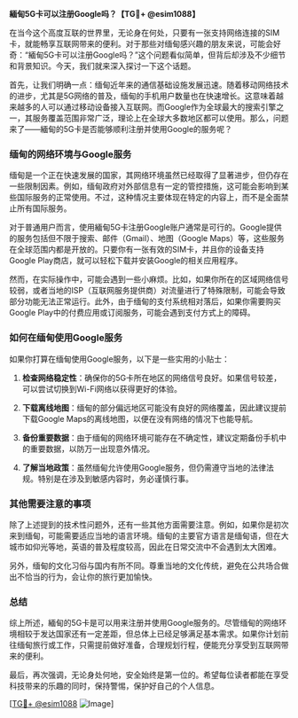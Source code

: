 **緬甸5G卡可以注册Google吗？【TG💪+ @esim1088】**

在当今这个高度互联的世界里，无论身在何处，只要有一张支持网络连接的SIM卡，就能畅享互联网带来的便利。对于那些对缅甸感兴趣的朋友来说，可能会好奇：“緬甸5G卡可以注册Google吗？”这个问题看似简单，但背后却涉及不少细节和背景知识。今天，我们就来深入探讨一下这个话题。

首先，让我们明确一点：缅甸近年来的通信基础设施发展迅速。随着移动网络技术的进步，尤其是5G网络的普及，缅甸的手机用户数量也在快速增长。这意味着越来越多的人可以通过移动设备接入互联网。而Google作为全球最大的搜索引擎之一，其服务覆盖范围非常广泛，理论上在全球大多数地区都可以使用。那么，问题来了——緬甸的5G卡是否能够顺利注册并使用Google的服务呢？

### 缅甸的网络环境与Google服务

缅甸是一个正在快速发展的国家，其网络环境虽然已经取得了显著进步，但仍存在一些限制因素。例如，缅甸政府对外部信息有一定的管控措施，这可能会影响到某些国际服务的正常使用。不过，这种情况主要体现在特定的内容上，而不是全面禁止所有国际服务。

对于普通用户而言，使用緬甸5G卡注册Google账户通常是可行的。Google提供的服务包括但不限于搜索、邮件（Gmail）、地图（Google Maps）等，这些服务在全球范围内都是开放的。只要你有一张有效的SIM卡，并且你的设备支持Google Play商店，就可以轻松下载并安装Google的相关应用程序。

然而，在实际操作中，可能会遇到一些小麻烦。比如，如果你所在的区域网络信号较弱，或者当地的ISP（互联网服务提供商）对流量进行了特殊限制，可能会导致部分功能无法正常运行。此外，由于缅甸的支付系统相对落后，如果你需要购买Google Play中的付费应用或订阅服务，可能会遇到支付方式上的障碍。

### 如何在缅甸使用Google服务

如果你打算在缅甸使用Google服务，以下是一些实用的小贴士：

1. **检查网络稳定性**：确保你的5G卡所在地区的网络信号良好。如果信号较差，可以尝试切换到Wi-Fi网络以获得更好的体验。
   
2. **下载离线地图**：缅甸的部分偏远地区可能没有良好的网络覆盖，因此建议提前下载Google Maps的离线地图，以便在没有网络的情况下也能导航。

3. **备份重要数据**：由于缅甸的网络环境可能存在不确定性，建议定期备份手机中的重要数据，以防万一出现意外情况。

4. **了解当地政策**：虽然缅甸允许使用Google服务，但仍需遵守当地的法律法规。特别是在涉及到敏感内容时，务必谨慎行事。

### 其他需要注意的事项

除了上述提到的技术性问题外，还有一些其他方面需要注意。例如，如果你是初次来到缅甸，可能需要适应当地的语言环境。缅甸的主要官方语言是缅甸语，但在大城市如仰光等地，英语的普及程度较高，因此在日常交流中不会遇到太大困难。

另外，缅甸的文化习俗与国内有所不同。尊重当地的文化传统，避免在公共场合做出不恰当的行为，会让你的旅行更加愉快。

### 总结

综上所述，緬甸的5G卡是可以用来注册并使用Google服务的。尽管缅甸的网络环境相较于发达国家还有一定差距，但总体上已经足够满足基本需求。如果你计划前往缅甸旅行或工作，只需提前做好准备，合理规划行程，便能充分享受到互联网带来的便利。

最后，再次强调，无论身处何地，安全始终是第一位的。希望每位读者都能在享受科技带来的乐趣的同时，保持警惕，保护好自己的个人信息。

[[TG💪+ @esim1088](https://t.me/s/esim1088) ![Image](https://i.postimg.cc/4NQfJmqS/Snipaste-2025-05-13-00-14-12.png)]